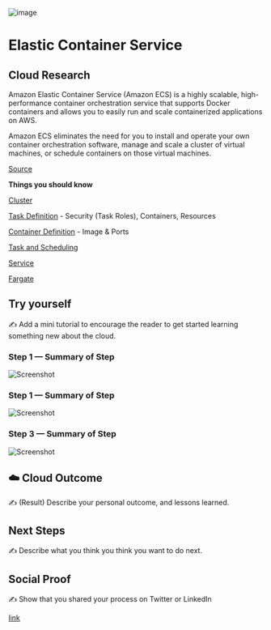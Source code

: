 ![image](https://user-images.githubusercontent.com/99172259/177887312-17c056e9-1af5-4131-9a08-6ea73509ab22.png)


# Elastic Container Service

## Cloud Research

Amazon Elastic Container Service (Amazon ECS) is a highly scalable, high-performance container orchestration service that supports Docker containers and allows you to easily run and scale containerized applications on AWS.

Amazon ECS eliminates the need for you to install and operate your own container orchestration software, manage and scale a cluster of virtual machines, or schedule containers on those virtual machines.

[Source](https://ecsworkshop.com/introduction/ecs_basics/)

**Things you should know**

[Cluster](https://docs.aws.amazon.com/AmazonECS/latest/developerguide/clusters.html)

[Task Definition](https://ecsworkshop.com/introduction/ecs_basics/task_definition/) - Security (Task Roles), Containers, Resources

[Container Definition](https://docs.aws.amazon.com/AmazonECS/latest/APIReference/API_ContainerDefinition.html) - Image & Ports

[Task and Scheduling](https://ecsworkshop.com/introduction/ecs_basics/task/)

[Service](https://ecsworkshop.com/introduction/ecs_basics/service/)

[Fargate](https://ecsworkshop.com/introduction/ecs_basics/fargate/)



## Try yourself

✍️ Add a mini tutorial to encourage the reader to get started learning something new about the cloud.

### Step 1 — Summary of Step

![Screenshot](https://via.placeholder.com/500x300)

### Step 1 — Summary of Step

![Screenshot](https://via.placeholder.com/500x300)

### Step 3 — Summary of Step

![Screenshot](https://via.placeholder.com/500x300)

## ☁️ Cloud Outcome

✍️ (Result) Describe your personal outcome, and lessons learned.

## Next Steps

✍️ Describe what you think you think you want to do next.

## Social Proof

✍️ Show that you shared your process on Twitter or LinkedIn

[link](link)
